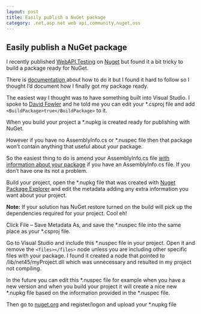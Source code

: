 ```yaml
---
layout: post
title: Easily publish a NuGet package
category: .net,asp.net web api,community,nuget,oss
---
```


## Easily publish a NuGet package

I recently published [WebAPI.Testing][1] on [Nuget][2] but found it a bit tricky to build a package ready for NuGet.

There is [documentation ][3]about how to do it but I found it hard to follow so I thought I’d document how I finally got my package ready.

The easiest way I thought was to have something built into Visual Studio. I spoke to [David Fowler][4] and he told me you can edit your *.csproj file and add `<BuildPackage>true</BuildPackage>` to it.

When you build your project a *.nupkg is created ready for publishing with NuGet.

<!--excerpt-->

However if you have no AssemblyInfo.cs or *.nuspec file then that package won’t contain anything that useful about your package.

So the easiest thing to do is amend your AssemblyInfo.cs file [with information about your package][5] if you have an AssemblyInfo.cs file. If you don’t have one its not a problem.

Build your project, open the *.nupkg file that was created with [Nuget Package Explorer][6] and edit the metadata adding any extra information you want about your project.

**Note:** If your solution has NuGet restore turned on the build will pick up the dependencies required for your project. Cool eh!

Click File – Save Metadata As, and save the *.nuspec file into the same place as your *.csproj file.

Go to Visual Studio and include this *.nuspec file in your project. Open it and remove the `<files></files>` node unless you are including other specific files with your package. I found it created a node that pointed to /lib/net45/myProject.dll which was unnecessary and resulted in my project not compiling.

In the future you can edit this *.nuspec file for example when you have a new version and when you build your project it will create a nice new *.nupkg file based on the information provided in the *.nuspec file.

Then go to [nuget.org][7] and register/logon and upload your *.nupkg file

   [1]: http://blog.jonathanchannon.com/2012/11/29/asp-net-web-api-testing/ (ASP.NET Web API Testing)
   [2]: http://nuget.org/packages/WebAPI.Testing
   [3]: http://docs.nuget.org/docs/creating-packages/creating-and-publishing-a-package
   [4]: https://twitter.com/davidfowl
   [5]: http://docs.nuget.org/docs/creating-packages/creating-and-publishing-a-package#From_a_project
   [6]: http://docs.nuget.org/docs/creating-packages/using-a-gui-to-build-packages
   [7]: http://nuget.org/